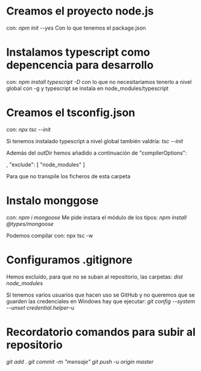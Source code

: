 
# Creamos el proyecto node.js
con: 
*npm init --yes*
Con lo que tenemos el package.json

# Instalamos typescript como depencencia para desarrollo 
con:
*npm install typescript -D*
con lo que no necesitaríamos tenerlo a nivel global con -g
y typescript se instala en node_modules/typescript

# Creamos el tsconfig.json
con: *npx tsc --init*

Si tenemos instalado typescript 
a nivel global también valdría:
*tsc --init*

Además del outDir hemos añadido a continuación de  "compilerOptions":

, 
"exclude": [
    "node_modules"
  ]

Para que no transpile  los ficheros de esta carpeta

# Instalo monggose

con: *npm i mongoose*
Me pide instara el módulo de los tipos:
*npm install @types/mongoose*

Podemos compilar con:
npx tsc -w

# Configuramos .gitignore 
Hemos excluido, para que no se suban al repositorio, las carpetas:
*dist*
*node_modules*

Si tenemos varios usuarios que hacen uso se GitHub y no 
queremos que se guarden las credenciales en Windows 
hay que ejecutar:
*git config --system --unset credential.helper*-u 

# Recordatorio comandos para subir al repositorio
*git add .*
*git commit -m "mensaje"*
*git push -u origin master*
